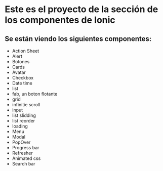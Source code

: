 # Este es el proyecto de la sección de los componentes de Ionic

## Se están viendo los siguientes componentes: 

- Action Sheet
- Alert
- Botones
- Cards
- Avatar
- Checkbox
- Date time
- list
- fab, un boton flotante 
- grid
- infinitie scroll
- input 
- list slidding
- list reorder 
- loading
- Menu
- Modal 
- PopOver
- Progress bar
- Refresher
- Animated css
- Search bar
